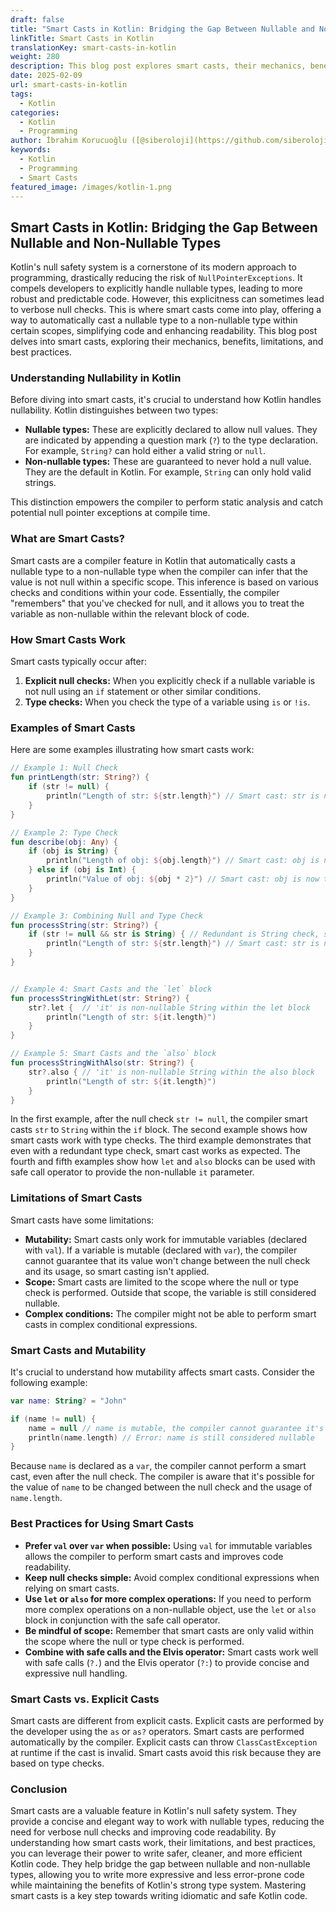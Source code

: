 ```yaml
---
draft: false
title: "Smart Casts in Kotlin: Bridging the Gap Between Nullable and Non-Nullable Types"
linkTitle: Smart Casts in Kotlin
translationKey: smart-casts-in-kotlin
weight: 280
description: This blog post explores smart casts, their mechanics, benefits, limitations, and best practices.
date: 2025-02-09
url: smart-casts-in-kotlin
tags:
  - Kotlin
categories:
  - Kotlin
  - Programming
author: İbrahim Korucuoğlu ([@siberoloji](https://github.com/siberoloji))
keywords:
  - Kotlin
  - Programming
  - Smart Casts
featured_image: /images/kotlin-1.png
---
```

## Smart Casts in Kotlin: Bridging the Gap Between Nullable and Non-Nullable Types

Kotlin's null safety system is a cornerstone of its modern approach to programming, drastically reducing the risk of `NullPointerExceptions`.  It compels developers to explicitly handle nullable types, leading to more robust and predictable code.  However, this explicitness can sometimes lead to verbose null checks.  This is where smart casts come into play, offering a way to automatically cast a nullable type to a non-nullable type within certain scopes, simplifying code and enhancing readability. This blog post delves into smart casts, exploring their mechanics, benefits, limitations, and best practices.

### Understanding Nullability in Kotlin

Before diving into smart casts, it's crucial to understand how Kotlin handles nullability. Kotlin distinguishes between two types:

* **Nullable types:** These are explicitly declared to allow null values.  They are indicated by appending a question mark (`?`) to the type declaration. For example, `String?` can hold either a valid string or `null`.
* **Non-nullable types:** These are guaranteed to never hold a null value. They are the default in Kotlin. For example, `String` can only hold valid strings.

This distinction empowers the compiler to perform static analysis and catch potential null pointer exceptions at compile time.

### What are Smart Casts?

Smart casts are a compiler feature in Kotlin that automatically casts a nullable type to a non-nullable type when the compiler can infer that the value is not null within a specific scope.  This inference is based on various checks and conditions within your code.  Essentially, the compiler "remembers" that you've checked for null, and it allows you to treat the variable as non-nullable within the relevant block of code.

### How Smart Casts Work

Smart casts typically occur after:

1. **Explicit null checks:**  When you explicitly check if a nullable variable is not null using an `if` statement or other similar conditions.
2. **Type checks:** When you check the type of a variable using `is` or `!is`.

### Examples of Smart Casts

Here are some examples illustrating how smart casts work:

```kotlin
// Example 1: Null Check
fun printLength(str: String?) {
    if (str != null) {
        println("Length of str: ${str.length}") // Smart cast: str is now treated as String
    }
}

// Example 2: Type Check
fun describe(obj: Any) {
    if (obj is String) {
        println("Length of obj: ${obj.length}") // Smart cast: obj is now treated as String
    } else if (obj is Int) {
        println("Value of obj: ${obj * 2}") // Smart cast: obj is now treated as Int
    }
}

// Example 3: Combining Null and Type Check
fun processString(str: String?) {
    if (str != null && str is String) { // Redundant is String check, smart cast still works
        println("Length of str: ${str.length}") // Smart cast: str is now treated as String
    }
}


// Example 4: Smart Casts and the `let` block
fun processStringWithLet(str: String?) {
    str?.let {  // 'it' is non-nullable String within the let block
        println("Length of str: ${it.length}")
    }
}

// Example 5: Smart Casts and the `also` block
fun processStringWithAlso(str: String?) {
    str?.also { // 'it' is non-nullable String within the also block
        println("Length of str: ${it.length}")
    }
}
```

In the first example, after the null check `str != null`, the compiler smart casts `str` to `String` within the `if` block.  The second example shows how smart casts work with type checks. The third example demonstrates that even with a redundant type check, smart cast works as expected. The fourth and fifth examples show how `let` and `also` blocks can be used with safe call operator to provide the non-nullable `it` parameter.

### Limitations of Smart Casts

Smart casts have some limitations:

* **Mutability:** Smart casts only work for immutable variables (declared with `val`). If a variable is mutable (declared with `var`), the compiler cannot guarantee that its value won't change between the null check and its usage, so smart casting isn't applied.
* **Scope:** Smart casts are limited to the scope where the null or type check is performed.  Outside that scope, the variable is still considered nullable.
* **Complex conditions:**  The compiler might not be able to perform smart casts in complex conditional expressions.

### Smart Casts and Mutability

It's crucial to understand how mutability affects smart casts.  Consider the following example:

```kotlin
var name: String? = "John"

if (name != null) {
    name = null // name is mutable, the compiler cannot guarantee it's not null later
    println(name.length) // Error: name is still considered nullable
}
```

Because `name` is declared as a `var`, the compiler cannot perform a smart cast, even after the null check.  The compiler is aware that it's possible for the value of `name` to be changed between the null check and the usage of `name.length`.

### Best Practices for Using Smart Casts

* **Prefer `val` over `var` when possible:**  Using `val` for immutable variables allows the compiler to perform smart casts and improves code readability.
* **Keep null checks simple:**  Avoid complex conditional expressions when relying on smart casts.
* **Use `let` or `also` for more complex operations:**  If you need to perform more complex operations on a non-nullable object, use the `let` or `also` block in conjunction with the safe call operator.
* **Be mindful of scope:**  Remember that smart casts are only valid within the scope where the null or type check is performed.
* **Combine with safe calls and the Elvis operator:**  Smart casts work well with safe calls (`?.`) and the Elvis operator (`?:`) to provide concise and expressive null handling.

### Smart Casts vs. Explicit Casts

Smart casts are different from explicit casts.  Explicit casts are performed by the developer using the `as` or `as?` operators.  Smart casts are performed automatically by the compiler.  Explicit casts can throw `ClassCastException` at runtime if the cast is invalid. Smart casts avoid this risk because they are based on type checks.

### Conclusion

Smart casts are a valuable feature in Kotlin's null safety system. They provide a concise and elegant way to work with nullable types, reducing the need for verbose null checks and improving code readability. By understanding how smart casts work, their limitations, and best practices, you can leverage their power to write safer, cleaner, and more efficient Kotlin code. They help bridge the gap between nullable and non-nullable types, allowing you to write more expressive and less error-prone code while maintaining the benefits of Kotlin's strong type system.  Mastering smart casts is a key step towards writing idiomatic and safe Kotlin code.
